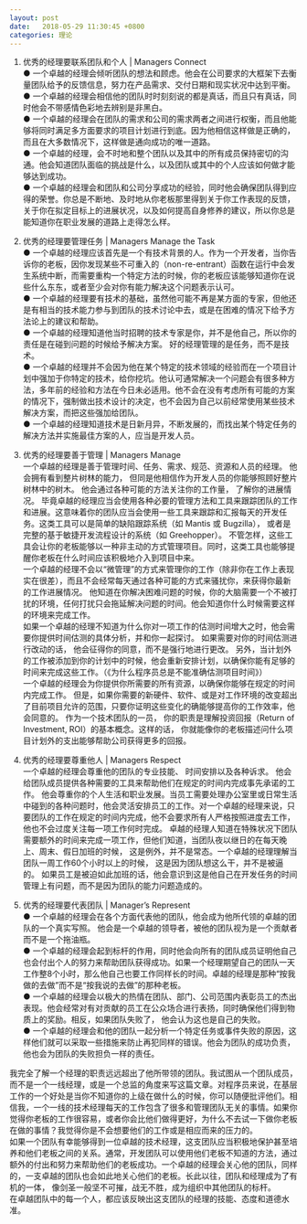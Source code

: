 ```yaml
---
layout: post
date:   2018-05-29 11:30:45 +0800
categories: 理论
---
```

1. 优秀的经理要联系团队和个人 | Managers Connect  
  ● 一个卓越的经理会倾听团队的想法和顾虑。他会在公司要求的大框架下去衡量团队给予的反馈信息，努力在产品需求、交付日期和现实状况中达到平衡。  
  ● 一个卓越的经理会相信他的团队时时刻刻说的都是真话，而且只有真话，同时他会不带感情色彩地去辨别是非黑白。  
  ● 一个卓越的经理会在团队的需求和公司的需求两者之间进行权衡，而且他能够将同时满足多方面要求的项目计划进行到底。因为他相信这样做是正确的，而且在大多数情况下，这样做是通向成功的唯一道路。  
  ● 一个卓越的经理，会不时地和整个团队以及其中的所有成员保持密切的沟通。他会知道团队面临的挑战是什么，以及团队或其中的个人应该如何做才能够达到成功。  
  ● 一个卓越的经理会和团队和公司分享成功的经验，同时他会确保团队得到应得的荣誉。你总是不断地、及时地从你老板那里得到关于你工作表现的反馈，关于你在拟定目标上的进展状况，以及如何提高自身修养的建议，所以你总是能知道你在职业发展的道路上走得怎么样。  
 
2. 优秀的经理要管理任务 | Managers Manage the Task  
  ● 一个卓越的经理应该首先是一个有技术背景的人。作为一个开发者，当你告诉你的老板，因你发现某些不可重入的（non-re-entrant）函数在运行中会发生系统中断，而需要重构一个特定方法的时候，你的老板应该能够知道你在说些什么东东，或者至少会对你有能力解决这个问题表示认可。  
  ● 一个卓越的经理要有技术的基础，虽然他可能不再是某方面的专家，但他还是有相当的技术能力参与到团队的技术讨论中去，或是在困难的情况下给予方法论上的建议和帮助。  
  ● 一个卓越的经理知道他当时招聘的技术专家是你，并不是他自己，所以你的责任是在碰到问题的时候给予解决方案。 好的经理管理的是任务，而不是技术。  
  ● 一个卓越的经理并不会因为他在某个特定的技术领域的经验而在一个项目计划中强加于你特定的技术，给你挖坑。他认可通常解决一个问题会有很多种方法，多年前的经验和方法在今日未必适用。他不会在没有考虑所有可能的方案的情况下，强制做出技术设计的决定，也不会因为自己以前经常使用某些技术解决方案，而把这些强加给团队。  
  ● 一个卓越的经理知道技术是日新月异，不断发展的，而找出某个特定任务的解决方法并实施最佳方案的人，应当是开发人员。  
 
3. 优秀的经理要善于管理 | Managers Manage  
一个卓越的经理是善于管理时间、任务、需求、规范、资源和人员的经理。 他会拥有看到整片树林的能力， 但同是他相信作为开发人员的你能够照顾好整片树林中的树木。 他会通过各种可能的方法关注你的工作量， 了解你的进展情况。 毕竟卓越的经理应当会使用各种必要的管理方法和工具来跟踪团队的工作和进展。这意味着你的团队应当会使用一些工具来跟踪和汇报每天的开发任务。这类工具可以是简单的缺陷跟踪系统（如 Mantis 或 Bugzilla）， 或者是完整的基于敏捷开发流程设计的系统（如 Greehopper）。 不管怎样，这些工具会让你的老板能够以一种非主动的方式管理项目。同时，这类工具也能够提醒你老板在什么时间应该积极地介入到项目中来。  
一个卓越的经理不会以“微管理”的方式来管理你的工作（除非你在工作上表现实在很差），而且不会经常每天通过各种可能的方式来骚扰你，来获得你最新的工作进展情况。 他知道在你解决困难问题的时候，你的大脑需要一个不被打扰的环境，任何打扰只会拖延解决问题的时间。他会知道你什么时候需要这样的环境来完成工作。  
如果一个卓越的经理不知道为什么你对一项工作的估测时间增大之时，他会需要你提供时间估测的具体分析，并和你一起探讨。 如果需要对你的时间估测进行改动的话， 他会征得你的同意，而不是强行地进行更改。 另外，当计划外的工作被添加到你的计划中的时候，他会重新安排计划，以确保你能有足够的时间来完成这些工作。（《为什么程序员总是不能准确估测项目时间》）  
一个卓越的经理会为你提供你所需要的所有资源，以确保你能够在规定的时间内完成工作。 但是，如果你需要的新硬件、软件、或是对工作环境的改变超出了目前项目允许的范围，只要你证明这些变化的确能够提高你的工作效率，他会同意的。 作为一个技术团队的一员， 你的职责是理解投资回报（Return of Investment, ROI）的基本概念。这样的话， 你就能像你的老板描述问什么项目计划外的支出能够帮助公司获得更多的回报。  
 
4. 优秀的经理要尊重他人 | Managers Respect  
一个卓越的经理会尊重他的团队的专业技能、 时间安排以及各种诉求。 他会给团队成员提供各种需要的工具来帮助他们在规定的时间内完成事先承诺的工作。 他会尊重你的个人生活和职业发展。当员工需要处理办公室里或日常生活中碰到的各种问题时，他会灵活安排员工的工作。对一个卓越的经理来说，只要团队的工作在规定的时间内完成，他不会要求所有人严格按照进度去工作， 他也不会过度关注每一项工作何时完成。 卓越的经理人知道在特殊状况下团队需要额外的时间来完成一项工作，但他们知道，当团队夜以继日的在每天晚上、周末、假日加班的时候， 这是例外，并不是常态。一个卓越的经理理解当团队一周工作60个小时以上的时候， 这是因为团队想这么干，并不是被逼的。 如果员工是被迫如此加班的话，他会意识到这是他自己在开发任务的时间管理上有问题，而不是因为团队的能力问题造成的。  
 
5. 优秀的经理要代表团队 | Manager’s Represent   
  ● 一个卓越的经理会在各个方面代表他的团队，他会成为他所代领的卓越的团队的一个真实写照。 他会是一个卓越的领导者，被他的团队视为是一个贡献者而不是一个拖油瓶。  
  ● 一个卓越的经理会起到标杆的作用，同时他会向所有的团队成员证明他自己也会付出个人的努力来帮助团队获得成功。如果一个经理期望自己的团队一天工作整8个小时，那么他自己也要工作同样长的时间。卓越的经理是那种“按我做的去做”而不是“按我说的去做”的那种老板。  
  ● 一个卓越的经理会以极大的热情在团队、部门、公司范围内表彰员工的杰出表现。他会经常对有对贡献的员工在公众场合进行表扬，同时确保他们得到物质上的奖励。相反，如果团队失败了， 他会认为这也是自己的失败。  
  ● 一个卓越的经理会和他的团队一起分析一个特定任务或事件失败的原因，这样他们就可以采取一些措施来防止再犯同样的错误。他会为团队的成功负责， 他也会为团队的失败担负一样的责任。  
 
我完全了解一个经理的职责远远超出了他所带领的团队。我试图从一个团队成员，而不是一个一线经理，或是一个总监的角度来写这篇文章。对程序员来说，在基层工作的一个好处是当你不知道你的上级在做什么的时候，你可以随便批评他们。相信我，一个一线的技术经理每天的工作包含了很多和管理团队无关的事情。如果你觉得你老板的工作很容易，或者你会比他们做得更好，为什么不去试一下做你老板在做的事情？我觉得你是不会想要他们的工作或是相应而来的压力的。  
如果一个团队有幸能够得到一位卓越的技术经理，这支团队应当积极地保护甚至培养和他们老板之间的关系。通常，开发团队可以使用他们老板不知道的方法，通过额外的付出和努力来帮助他们的老板成功。一个卓越的经理会关心他的团队，同样的，一支卓越的团队也会如此地关心他们的老板。长此以往，团队和经理成为了有机的一体， 像剑圣一般坚不可摧，战无不胜，成为组织中其他团队的标杆。  
在卓越团队中的每一个人，都应该反映出这支团队的经理的技能、态度和道德水准。